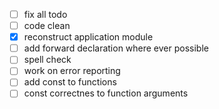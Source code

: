 + [ ] fix all todo
+ [ ] code clean
+ [x] reconstruct application module
+ [ ] add forward declaration where ever possible 
+ [ ] spell check
+ [ ] work on error reporting
+ [ ] add const to functions 
+ [ ] const correctnes to function arguments
